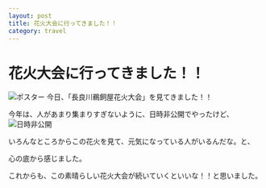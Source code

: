 ```yaml
---
layout: post
title: 花火大会に行ってきました！！
category: travel
---
```


# 花火大会に行ってきました！！

![ポスター](https://lh3.googleusercontent.com/5LFYsqlYMNGZ5PES5289hnSWPuCuUOVrCXZkvFAInHhSgakGxX2AMUa5PMPfUr_uqJfrjbC7EKogGxBaHr0iBL-G8NU63nZv0SOWjfT1b9VTvtHMwF8ioihdsv5eKNlwnvo1GXKR6A=w2400)
今日、「長良川鵜飼屋花火大会」を見てきました！！

今年は、人があまり集まりすぎないように、日時非公開でやったけど、
![日時非公開](https://lh3.googleusercontent.com/c1hQOJWOX9GE9idIbYbSGVbPLN0UwvO3JC2tgYJ7lUHC71v6oq5v7MSMbMMaexTcx-iB-PvrBUADpjvNintOwcL9W_uHaM_w6yJkCsIhJN3aDHJqu1L-DP7_mwxfsnIlCq6-tT3cGw)

いろんなところからこの花火を見て、元気になっている人がいるんだな。と、

心の底から感じました。

これからも、この素晴らしい花火大会が続いていくといいな！！と思いました。